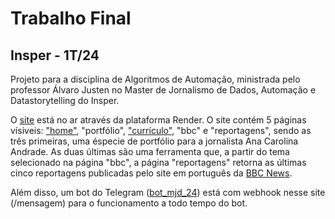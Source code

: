# Trabalho Final
## Insper - 1T/24

Projeto para a disciplina de Algoritmos de Automação, ministrada pelo professor Álvaro Justen no Master de Jornalismo de Dados, Automação e Datastorytelling do Insper.

O [site](https://trab-final-aa.onrender.com) está no ar através da plataforma Render. O site contém 5 páginas vísiveis: ["home"](https://trab-final-aa.onrender.com/), "portfólio", ["currículo"](https://trab-final-aa.onrender.com/curriculo), "bbc" e "reportagens", sendo as três primeiras, uma éspecie de portfólio para a jornalista Ana Carolina Andrade. As duas últimas são uma ferramenta que, a partir do tema selecionado na página "bbc", a página "reportagens" retorna as últimas cinco reportagens publicadas pelo site em português da [BBC News](https://www.bbc.com/portuguese).

Além disso, um bot do Telegram ([bot_mjd_24](https://t.me/bbc_mjd_24_bot)) está com webhook nesse site (/mensagem) para o funcionamento a todo tempo do bot. 



